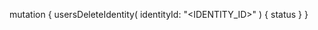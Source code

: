 mutation {
    usersDeleteIdentity(
        identityId: "<IDENTITY_ID>"
    ) {
        status
    }
}
